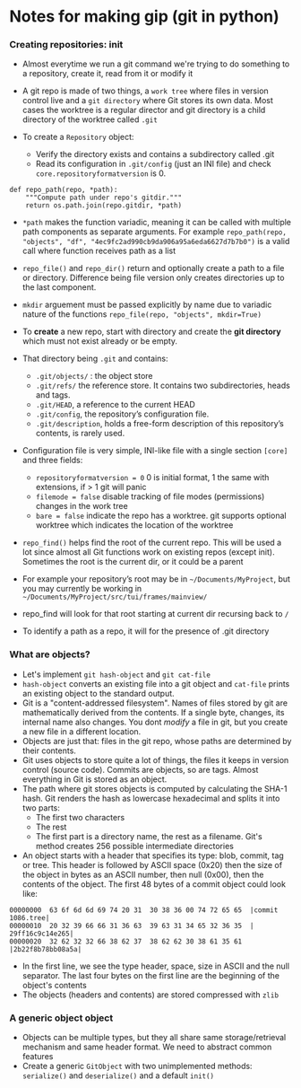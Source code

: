 # Notes for making gip (git in python)

### Creating repositories: init
- Almost everytime we run a git command we're trying to do something to a repository, create it, read from it or modify it
- A git repo is made of two things, a `work tree` where files in version control live and a `git directory` where Git stores its own data. Most cases the worktree is a regular director and git directory is a child directory of the worktree called `.git`

- To create a `Repository` object:
    - Verify the directory exists and contains a subdirectory called .git
    - Read its configuration in `.git/config` (just an INI file) and check `core.repositoryformatversion` is 0.

```
def repo_path(repo, *path):
    """Compute path under repo's gitdir."""
    return os.path.join(repo.gitdir, *path)
```
- `*path` makes the function variadic, meaning it can be called with multiple path components as separate arguments. For example `repo_path(repo, "objects", "df", "4ec9fc2ad990cb9da906a95a6eda6627d7b7b0")` is a valid call where function receives path as a list

- `repo_file()` and `repo_dir()` return and optionally create a path to a file or directory. Difference being file version only creates directories up to the last component.
- `mkdir` arguement must be passed explicitly by name due to variadic nature of the functions `repo_file(repo, "objects", mkdir=True)`

- To **create** a new repo, start with directory and create the **git directory** which must not exist already or be empty.
- That directory being `.git` and contains:
    - `.git/objects/` : the object store
    - `.git/refs/` the reference store. It contains two subdirectories, heads and tags.
    - `.git/HEAD`, a reference to the current HEAD 
    - `.git/config`, the repository’s configuration file.
    - `.git/description`, holds a free-form description of this repository’s contents, is rarely used.

- Configuration file is very simple, INI-like file with a single section `[core]` and three fields:
    - `repositoryformatversion = 0` 0 is initial format, 1 the same with extensions, if > 1 git will panic
    - `filemode = false` disable tracking of file modes (permissions) changes in the work tree
    - `bare = false` indicate the repo has a worktree. git supports optional worktree which indicates the location of the worktree

- `repo_find()` helps find the root of the current repo. This will be used a lot since almost all Git functions work on existing repos (except init). Sometimes the root is the current dir, or it could be a parent
- For example your repository’s root may be in `~/Documents/MyProject`, but you may currently be working in `~/Documents/MyProject/src/tui/frames/mainview/`
- repo_find will look for that root starting at current dir recursing back to `/`
- To identify a path as a repo, it will for the presence of .git directory

### What are objects?
- Let's implement `git hash-object` and `git cat-file`
- `hash-object` converts an existing file into a git object and `cat-file` prints an existing object to the standard output.
- Git is a "content-addressed filesystem". Names of files stored by git are mathematically derived from the contents. If a single byte, changes, its internal name also changes. You dont *modify* a file in git, but you create a new file in a different location.
- Objects are just that: files in the git repo, whose paths are determined by their contents.
- Git uses objects to store quite a lot of things, the files it keeps in version control (source code). Commits are objects, so are tags. Almost everything in Git is stored as an object.
- The path where git stores objects is computed by calculating the SHA-1 hash. Git renders the hash as lowercase hexadecimal and splits it into two parts:
    - The first two characters
    - The rest
    - The first part is a directory name, the rest as a filename. Git's method creates 256 possible intermediate directories
- An object starts with a header that specifies its type:
blob, commit, tag or tree. This header is followed by ASCII space (0x20) then the size of the object in bytes as an ASCII number, then null (0x00), then the contents of the object. The first 48 bytes of a commit object could look like:
```
00000000  63 6f 6d 6d 69 74 20 31  30 38 36 00 74 72 65 65  |commit 1086.tree|
00000010  20 32 39 66 66 31 36 63  39 63 31 34 65 32 36 35  | 29ff16c9c14e265|
00000020  32 62 32 32 66 38 62 37  38 62 62 30 38 61 35 61  |2b22f8b78bb08a5a|
```
- In the first line, we see the type header, space, size in ASCII and the null separator. The last four bytes on the first line are the beginning of the object's contents
- The objects (headers and contents) are stored compressed with `zlib`

### A generic object object
- Objects can be multiple types, but they all share same storage/retrieval mechanism and same header format. We need to abstract common features
- Create a generic `GitObject` with two unimplemented methods: `serialize()` and `deserialize()` and a default `init()`